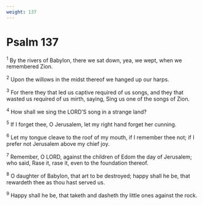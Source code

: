 ```yaml
---
weight: 137
---
```


# Psalm 137

<sup>1</sup> By the rivers of Babylon, there we sat down, yea, we wept, when we remembered Zion. 

<sup>2</sup> Upon the willows in the midst thereof we hanged up our harps. 

<sup>3</sup> For there they that led us captive required of us songs, and they that wasted us required of us mirth, saying, Sing us one of the songs of Zion. 

<sup>4</sup> How shall we sing the LORD’S song in a strange land? 

<sup>5</sup> If I forget thee, O Jerusalem, let my right hand forget her cunning. 

<sup>6</sup> Let my tongue cleave to the roof of my mouth, if I remember thee not; if I prefer not Jerusalem above my chief joy. 

<sup>7</sup> Remember, O LORD, against the children of Edom the day of Jerusalem; who said, Rase it, rase it, even to the foundation thereof. 

<sup>8</sup> O daughter of Babylon, that art to be destroyed; happy shall he be, that rewardeth thee as thou hast served us. 

<sup>9</sup> Happy shall he be, that taketh and dasheth thy little ones against the rock. 


